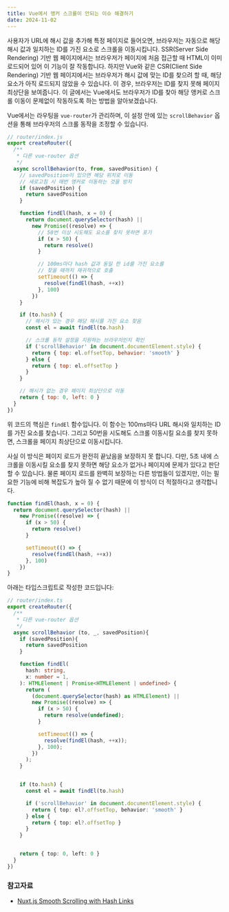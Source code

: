 ```yaml
---
title: Vue에서 앵커 스크롤이 안되는 이슈 해결하기
date: 2024-11-02
---
```


사용자가 URL에 해시 값을 추가해 특정 페이지로 들어오면, 브라우저는 자동으로 해당 해시 값과 일치하는 ID를 가진 요소로 스크롤을 이동시킵니다.
SSR(Server Side Rendering) 기반 웹 페이지에서는 브라우저가 페이지에 처음 접근할 때 HTML이 이미 로드되어 있어 이 기능이 잘 작동합니다.
하지만 Vue와 같은 CSR(Client Side Rendering) 기반 웹 페이지에서는 브라우저가 해시 값에 맞는 ID를 찾으려 할 때, 해당 요소가 아직 로드되지 않았을 수 있습니다.
이 경우, 브라우저는 ID를 찾지 못해 페이지 최상단을 보여줍니다.
이 글에서는 Vue에서도 브라우저가 ID를 찾아 해당 앵커로 스크롤 이동이 문제없이 작동하도록 하는 방법을 알아보겠습니다.

Vue에서는 라우팅을 `vue-router`가 관리하며, 이 설정 안에 있는 `scrollBehavior` 옵션을 통해 브라우저의 스크롤 동작을 조정할 수 있습니다.

```javascript
// router/index.js
export createRouter({
  /**
   * 다른 vue-router 옵션
   */
  async scrollBehavior(to, from, savedPosition) {
    // savedPosition이 있으면 해당 위치로 이동
    // 새로고침 시 매번 앵커로 이동하는 것을 방지
    if (savedPosition) {
      return savedPosition
    }

    function findEl(hash, x = 0) {
      return document.querySelector(hash) || 
        new Promise((resolve) => {
          // 50번 이상 시도해도 요소를 찾지 못하면 포기
          if (x > 50) {
            return resolve()
          }

          // 100ms마다 hash 값과 동일 한 id를 가진 요소를 
          // 찾을 때까지 재귀적으로 호출
          setTimeout(() => {
            resolve(findEl(hash, ++x))
          }, 100)
        })
    }

    if (to.hash) {
      // 해시가 있는 경우 해당 해시를 가진 요소 찾음
      const el = await findEl(to.hash)

      // 스크롤 동작 설정을 지원하는 브라우저인지 확인
      if ('scrollBehavior' in document.documentElement.style) {
        return { top: el.offsetTop, behavior: 'smooth' }
      } else {
        return { top: el.offsetTop }
      }
    }

    // 해시가 없는 경우 페이지 최상단으로 이동
    return { top: 0, left: 0 }
  }
})
```

위 코드의 핵심은 `findEl` 함수입니다. 이 함수는 100ms마다 URL 해시와 일치하는 ID를 가진 요소를 찾습니다.
그리고 50번을 시도해도 스크롤 이동시킬 요소를 찾지 못하면, 스크롤을 페이지 최상단으로 이동시킵니다.

사실 이 방식은  페이지 로드가 완전히 끝났음을 보장하지 못 합니다. 다만, 5초 내에 스크롤을 이동시킬 요소를 찾지 못하면 해당 요소가 없거나 페이지에 문제가 있다고 판단할 수 있습니다.
물론 페이지 로드를 완벽히 보장하는 다른 방법들이 있겠지만, 이는 필요한 기능에 비해 복잡도가 높아 질 수 없기 때문에 이 방식이 더 적절하다고 생각합니다.

```javascript
function findEl(hash, x = 0) {
  return document.querySelector(hash) || 
    new Promise((resolve) => {
      if (x > 50) {
        return resolve()
      }

      setTimeout(() => {
        resolve(findEl(hash, ++x))
      }, 100)
    })
}
```

아래는 타입스크립트로 작성한 코드입니다:

```typescript
// router/index.ts
export createRouter({
  /**
   * 다른 vue-router 옵션
   */
  async scrollBehavior (to, _, savedPosition){
    if (savedPosition){
      return savedPosition
    }

    function findEl(
      hash: string,
      x: number = 1,
    ): HTMLElement | Promise<HTMLElement | undefined> {
      return (
        (document.querySelector(hash) as HTMLElement) ||
        new Promise((resolve) => {
          if (x > 50) {
            return resolve(undefined);
          }

          setTimeout(() => {
            resolve(findEl(hash, ++x));
          }, 100);
        })
      );
    }


    if (to.hash) {
      const el = await findEl(to.hash)

      if ('scrollBehavior' in document.documentElement.style) {
        return { top: el?.offsetTop, behavior: 'smooth' }
      } else {
        return { top: el?.offsetTop }
      }
    }


    return { top: 0, left: 0 }
  }
})
```

### 참고자료

- [Nuxt.js Smooth Scrolling with Hash Links](https://dev.to/dimer191996/nuxt-js-smooth-scrolling-with-hash-links-94a?ref=dailydev)